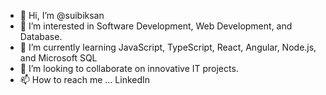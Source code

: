- 👋 Hi, I’m @suibiksan
- 👀 I’m interested in Software Development, Web Development, and Database.
- 🌱 I’m currently learning JavaScript, TypeScript, React, Angular, Node.js, and Microsoft SQL
- 💞️ I’m looking to collaborate on innovative IT projects.
- 📫 How to reach me ... LinkedIn

<!---
suibiksan/suibiksan is a ✨ special ✨ repository because its `README.md` (this file) appears on your GitHub profile.
You can click the Preview link to take a look at your changes.
--->

